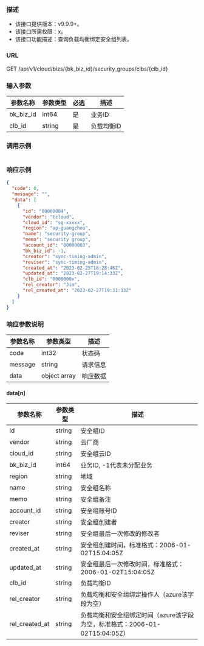 ### 描述

- 该接口提供版本：v9.9.9+。
- 该接口所需权限：x。
- 该接口功能描述：查询负载均衡绑定安全组列表。

### URL

GET /api/v1/cloud/bizs/{bk_biz_id}/security_groups/clbs/{clb_id}

### 输入参数

| 参数名称      | 参数类型   | 必选 | 描述     |
|-----------|--------|----|--------|
| bk_biz_id | int64  | 是  | 业务ID   |
| clb_id    | string | 是  | 负载均衡ID |

### 调用示例

```json
```

### 响应示例

```json
{
  "code": 0,
  "message": "",
  "data": [
    {
      "id": "00000004",
      "vendor": "tcloud",
      "cloud_id": "sg-xxxxx",
      "region": "ap-guangzhou",
      "name": "security-group",
      "memo": "security group",
      "account_id": "00000003",
      "bk_biz_id": -1,
      "creator": "sync-timing-admin",
      "reviser": "sync-timing-admin",
      "created_at": "2023-02-25T18:28:46Z",
      "updated_at": "2023-02-27T19:14:33Z",
      "clb_id": "0000000x",
      "rel_creator": "Jim",
      "rel_created_at": "2023-02-27T19:31:33Z"
    }
  ]
}
```

### 响应参数说明

| 参数名称    | 参数类型         | 描述   |
|---------|--------------|------|
| code    | int32        | 状态码  |
| message | string       | 请求信息 |
| data    | object array | 响应数据 |

#### data[n]

| 参数名称           | 参数类型   | 描述                                                 |
|----------------|--------|----------------------------------------------------|
| id             | string | 安全组ID                                              |
| vendor         | string | 云厂商                                                |
| cloud_id       | string | 安全组云ID                                             |
| bk_biz_id      | int64  | 业务ID, -1代表未分配业务                                    |
| region         | string | 地域                                                 |
| name           | string | 安全组名称                                              |
| memo           | string | 安全组备注                                              |
| account_id     | string | 安全组账号ID                                            |
| creator        | string | 安全组创建者                                             |
| reviser        | string | 安全组最后一次修改的修改者                                      |
| created_at     | string | 安全组创建时间，标准格式：2006-01-02T15:04:05Z                  |
| updated_at     | string | 安全组最后一次修改时间，标准格式：2006-01-02T15:04:05Z              |
| clb_id         | string | 负载均衡ID                                             |
| rel_creator    | string | 负载均衡和安全组绑定操作人（azure该字段为空）                          |
| rel_created_at | string | 负载均衡和安全组绑定时间（azure该字段为空，标准格式：2006-01-02T15:04:05Z） |
